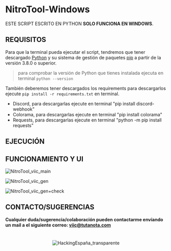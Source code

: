 # NitroTool-Windows
ESTE SCRIPT ESCRITO EN PYTHON **SOLO FUNCIONA EN WINDOWS**.

## REQUISITOS
Para que la terminal pueda ejecutar el script, tendremos que tener descargado [Python](https://www.python.org/) y su sistema de gestión de paquetes [pip](https://pypi.org/project/pip/) a partir de la versión 3.8.0 o superior. 
> para comprobar la versión de Python que tienes instalada ejecuta en terminal `python --version`

También deberemos tener descargados los requirements para descargarlos ejecute `pip install -r requirements.txt` en terminal.
- Discord, para descargarlas ejecute en terminal "pip install discord-webhook"
- Colorama, para descargarlas ejecute en terminal "pip install colorama"
- Requests, para descargarlas ejecute en terminal "python -m pip install requests"

## EJECUCIÓN




## FUNCIONAMIENTO Y UI

![NitroTool_viic_main](https://user-images.githubusercontent.com/78870476/126480535-8fcaebd9-4096-4548-ab03-f12d985280f7.png)



![NitroTool_viic_gen](https://user-images.githubusercontent.com/78870476/126480614-00e660e8-1b83-4cc8-95c1-4ca3aa25af98.png)



![NitroTool_viic_gen+check](https://user-images.githubusercontent.com/78870476/126480649-ea27ed55-ac71-463a-a314-fce34597fe7d.png)


## CONTACTO/SUGERENCIAS


**Cualquier duda/sugerencia/colaboración pueden contactarme envíando un mail a el siguiente correo: viic@tutanota.com**


<H1> 


</H1>
<center>
  <img src=https://user-images.githubusercontent.com/78870476/126632792-15d278ae-d441-4865-9a21-ec1f6f5ba39f.png alt="HackingEspaña_transparente">
</center>

